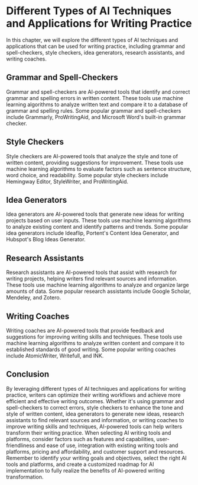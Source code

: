 Different Types of AI Techniques and Applications for Writing Practice
=========================================================================================================================================

In this chapter, we will explore the different types of AI techniques and applications that can be used for writing practice, including grammar and spell-checkers, style checkers, idea generators, research assistants, and writing coaches.

Grammar and Spell-Checkers
--------------------------

Grammar and spell-checkers are AI-powered tools that identify and correct grammar and spelling errors in written content. These tools use machine learning algorithms to analyze written text and compare it to a database of grammar and spelling rules. Some popular grammar and spell-checkers include Grammarly, ProWritingAid, and Microsoft Word's built-in grammar checker.

Style Checkers
--------------

Style checkers are AI-powered tools that analyze the style and tone of written content, providing suggestions for improvement. These tools use machine learning algorithms to evaluate factors such as sentence structure, word choice, and readability. Some popular style checkers include Hemingway Editor, StyleWriter, and ProWritingAid.

Idea Generators
---------------

Idea generators are AI-powered tools that generate new ideas for writing projects based on user inputs. These tools use machine learning algorithms to analyze existing content and identify patterns and trends. Some popular idea generators include Ideaflip, Portent's Content Idea Generator, and Hubspot's Blog Ideas Generator.

Research Assistants
-------------------

Research assistants are AI-powered tools that assist with research for writing projects, helping writers find relevant sources and information. These tools use machine learning algorithms to analyze and organize large amounts of data. Some popular research assistants include Google Scholar, Mendeley, and Zotero.

Writing Coaches
---------------

Writing coaches are AI-powered tools that provide feedback and suggestions for improving writing skills and techniques. These tools use machine learning algorithms to analyze written content and compare it to established standards of good writing. Some popular writing coaches include AtomicWriter, Writefull, and INK.

Conclusion
----------

By leveraging different types of AI techniques and applications for writing practice, writers can optimize their writing workflows and achieve more efficient and effective writing outcomes. Whether it's using grammar and spell-checkers to correct errors, style checkers to enhance the tone and style of written content, idea generators to generate new ideas, research assistants to find relevant sources and information, or writing coaches to improve writing skills and techniques, AI-powered tools can help writers transform their writing practice. When selecting AI writing tools and platforms, consider factors such as features and capabilities, user-friendliness and ease of use, integration with existing writing tools and platforms, pricing and affordability, and customer support and resources. Remember to identify your writing goals and objectives, select the right AI tools and platforms, and create a customized roadmap for AI implementation to fully realize the benefits of AI-powered writing transformation.
